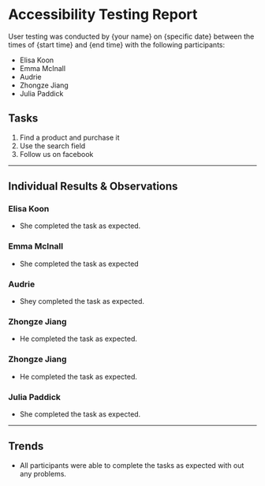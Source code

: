 # Accessibility Testing Report

User testing was conducted by {your name} on {specific date} between the times of {start time} and {end time} with the following participants:

- Elisa Koon
- Emma McInall 
- Audrie 
- Zhongze Jiang 
- Julia Paddick 

## Tasks

1. Find a product and purchase it 
2. Use the search field 
3. Follow us on facebook

---

## Individual Results & Observations

### Elisa Koon

- She completed the task as expected.

### Emma McInall

- She completed the task as expected

### Audrie

- Shey completed the task as expected.

### Zhongze Jiang

- He completed the task as expected.

### Zhongze Jiang

- He completed the task as expected.

### Julia Paddick

- She completed the task as expected.
---

## Trends

- All participants were able to complete the tasks as expected with out any problems. 
